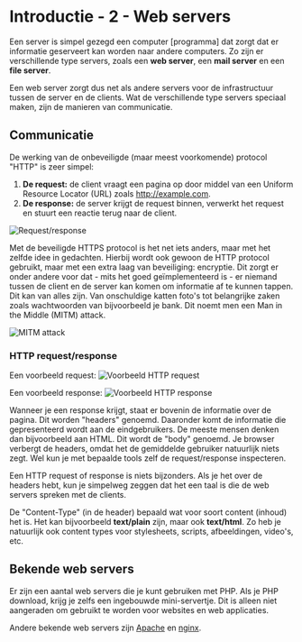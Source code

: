 # Introductie - 2 - Web servers

Een server is simpel gezegd een computer [programma] dat zorgt dat er informatie geserveert kan worden naar andere computers. Zo zijn er verschillende type servers, zoals een **web server**, een **mail server** en een **file server**.

Een web server zorgt dus net als andere servers voor de infrastructuur tussen de server en de clients. Wat de verschillende type servers speciaal maken, zijn de manieren van communicatie.

## Communicatie
De werking van de onbeveiligde (maar meest voorkomende) protocol "HTTP" is zeer  simpel:

1. **De request:** de client vraagt een pagina op door middel van een Uniform Resource Locator (URL) zoals http://example.com.
2. **De response:** de server krijgt de request binnen, verwerkt het request en stuurt een reactie terug naar de client.

![Request/response](https://i.imgur.com/L6nGRtO.png)

Met de beveiligde HTTPS protocol is het net iets anders, maar met het zelfde idee in gedachten. Hierbij wordt ook gewoon de HTTP protocol gebruikt, maar met een extra laag van beveiliging: encryptie. Dit zorgt er onder andere voor dat - mits het goed geïmplementeerd is - er niemand tussen de client en de server kan komen om informatie af te kunnen tappen. Dit kan van alles zijn. Van onschuldige katten foto's tot belangrijke zaken zoals wachtwoorden van bijvoorbeeld je bank. Dit noemt men een Man in the Middle (MITM) attack.

![MITM attack](https://i.imgur.com/KRKb6kM.png)

### HTTP request/response
Een voorbeeld request:
![Voorbeeld HTTP request](https://i.imgur.com/7JaGIUH.png)

Een voorbeeld response:
![Voorbeeld HTTP response](https://i.imgur.com/XTjlK1w.png)

Wanneer je een response krijgt, staat er bovenin de informatie over de pagina. Dit worden "headers" genoemd. Daaronder komt de informatie die gepresenteerd wordt aan de eindgebruikers. De meeste mensen denken dan bijvoorbeeld aan HTML. Dit wordt de "body" genoemd. Je browser verbergt de headers, omdat het de gemiddelde gebruiker natuurlijk niets zegt. Wel kun je met bepaalde tools zelf de request/response inspecteren.

Een HTTP request of response is niets bijzonders. Als je het over de headers hebt, kun je simpelweg zeggen dat het een taal is die de web servers spreken met de clients.

De "Content-Type" (in de header) bepaald wat voor soort content (inhoud) het is. Het kan bijvoorbeeld **text/plain** zijn, maar ook **text/html**. Zo heb je natuurlijk ook content types voor stylesheets, scripts, afbeeldingen, video's, etc.

## Bekende web servers
Er zijn een aantal web servers die je kunt gebruiken met PHP. Als je PHP download, krijg je zelfs een ingebouwde mini-servertje. Dit is alleen niet aangeraden om gebruikt te worden voor websites en web applicaties.

Andere bekende web servers zijn [Apache](https://httpd.apache.org/) en  [nginx](http://nginx.org/).
